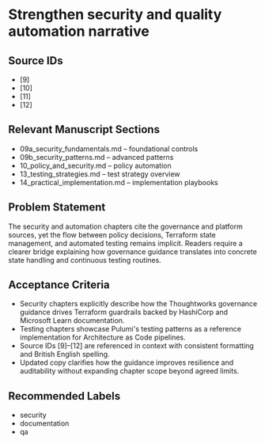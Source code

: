 # Strengthen security and quality automation narrative

## Source IDs
- [9]
- [10]
- [11]
- [12]

## Relevant Manuscript Sections
- 09a_security_fundamentals.md – foundational controls
- 09b_security_patterns.md – advanced patterns
- 10_policy_and_security.md – policy automation
- 13_testing_strategies.md – test strategy overview
- 14_practical_implementation.md – implementation playbooks

## Problem Statement
The security and automation chapters cite the governance and platform sources, yet the flow between policy decisions, Terraform state management, and automated testing remains implicit. Readers require a clearer bridge explaining how governance guidance translates into concrete state handling and continuous testing routines.

## Acceptance Criteria
- Security chapters explicitly describe how the Thoughtworks governance guidance drives Terraform guardrails backed by HashiCorp and Microsoft Learn documentation.
- Testing chapters showcase Pulumi's testing patterns as a reference implementation for Architecture as Code pipelines.
- Source IDs [9]–[12] are referenced in context with consistent formatting and British English spelling.
- Updated copy clarifies how the guidance improves resilience and auditability without expanding chapter scope beyond agreed limits.

## Recommended Labels
- security
- documentation
- qa
